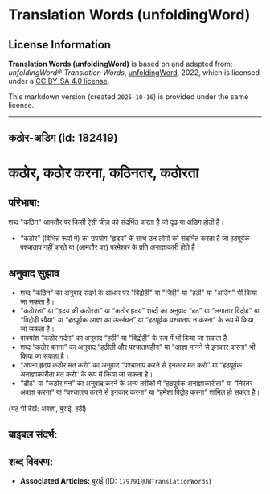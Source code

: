 # Translation Words (unfoldingWord)

## License Information

**Translation Words (unfoldingWord)** is based on and adapted from: _unfoldingWord® Translation Words_, [unfoldingWord](https://unfoldingword.org/utw), 2022, which is licensed under a [CC BY-SA 4.0 license](https://creativecommons.org/licenses/by-sa/4.0/legalcode.en).

This markdown version (created `2025-10-16`) is provided under the same license.



--------------------------------

## कठोर-अडिग (id: 182419)

कठोर, कठोर करना, कठिनतर, कठोरता
===============================

परिभाषा:
--------

शब्द "कठिन" आमतौर पर किसी ऐसी चीज़ को संदर्भित करता है जो दृढ़ या अडिग होती है।

* “कठोर” (विभिन्न रूपों में) का उपयोग “हृदय” के साथ उन लोगों को संदर्भित करता है जो हठपूर्वक पश्चाताप नहीं करते या (आमतौर पर) परमेश्वर के प्रति अनाज्ञाकारी होते हैं।

अनुवाद सुझाव
------------

* शब्द "कठिन" का अनुवाद संदर्भ के आधार पर "विद्रोही" या "जिद्दी" या "हठी" या "अडिग" भी किया जा सकता है।
* “कठोरता” या “हृदय की कठोरता” या “कठोर हृदय” शब्दों का अनुवाद “हठ” या “लगातार विद्रोह” या “विद्रोही रवैया” या “हठपूर्वक आज्ञा का उल्लंघन” या “हठपूर्वक पश्चाताप न करना” के रूप में किया जा सकता है।
* वाक्यांश “कठोर गर्दन” का अनुवाद “हठी” या “विद्रोही” के रूप में भी किया जा सकता है
* शब्द “कठोर बनना” का अनुवाद “हठीली और पश्चातापहीन” या “आज्ञा मानने से इनकार करना” भी किया जा सकता है।
* “अपना हृदय कठोर मत करो” का अनुवाद “पश्चाताप करने से इनकार मत करो” या “हठपूर्वक अनाज्ञाकारीता मत करो” के रूप में किया जा सकता है।
* “ढीठ" या “कठोर मन” का अनुवाद करने के अन्य तरीकों में “हठपूर्वक अनाज्ञाकारीता” या “निरंतर अवज्ञा करना” या “पश्चाताप करने से इनकार करना” या “हमेशा विद्रोह करना” शामिल हो सकता है।

(यह भी देखें: अवज्ञा, बुराई, हठी)

बाइबल संदर्भ:
-------------

शब्द विवरण:
-----------

* **Associated Articles:** बुराई (ID: `179791@UWTranslationWords`)

